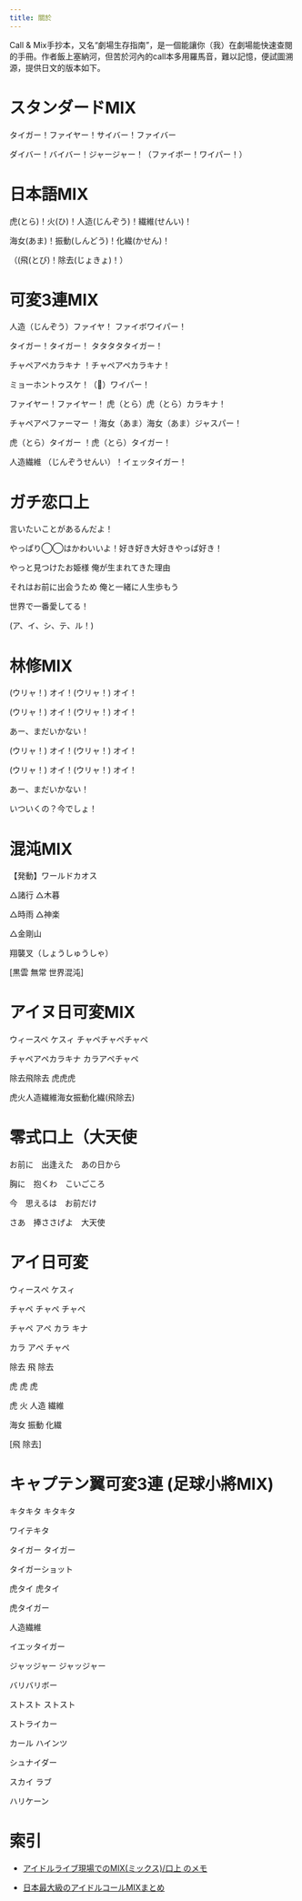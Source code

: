 ```yaml
---
title: 關於
---
```


Call & Mix手抄本，又名“劇場生存指南”，是一個能讓你（我）在劇場能快速查閱的手冊。作者飯上塞納河，但苦於河內的call本多用羅馬音，難以記憶，便試圖溯源，提供日文的版本如下。


# スタンダードMIX

タイガー！ファイヤー！サイバー！ファイバー

ダイバー！バイバー！ジャージャー！（ファイボー！ワイパー！）

# 日本語MIX

虎(とら)！火(ひ)！人造(じんぞう)！繊維(せんい)！

海女(あま)！振動(しんどう)！化繊(かせん)！

（(飛(とび)！除去(じょきょ)！）

# 可変3連MIX

人造（じんぞう）ファイヤ！ ファイボワイパー！

タイガー！タイガー！ タタタタタイガー！

チャペアペカラキナ ！チャペアペカラキナ！

ミョーホントゥスケ！（👏）ワイパー！

ファイヤー！ファイヤー！ 虎（とら）虎（とら）カラキナ！

チャペアペファーマー ！海女（あま）海女（あま）ジャスパー！

虎（とら）タイガー ！虎（とら）タイガー！

人造繊維 （じんぞうせんい）！イェッタイガー！

# ガチ恋口上

言いたいことがあるんだよ！

やっぱり◯◯はかわいいよ！好き好き大好きやっぱ好き！

やっと見つけたお姫様 俺が生まれてきた理由

それはお前に出会うため 俺と一緒に人生歩もう

世界で一番愛してる！

(ア、イ、シ、テ、ル！)

# 林修MIX

(ウリャ！) オイ！(ウリャ！) オイ！

(ウリャ！) オイ！(ウリャ！) オイ！

あー、まだいかない！

(ウリャ！) オイ！(ウリャ！) オイ！

(ウリャ！) オイ！(ウリャ！) オイ！

あー、まだいかない！

いついくの？今でしょ！

# 混沌MIX

【発動】ワールドカオス

△諸行 △木暮

△時雨 △神楽

△金剛山

翔襲叉（しょうしゅうしゃ）

[黒雲 無常 世界混沌]


# アイヌ日可変MIX
ウィースペ ケスィ チャペチャペチャペ

チャペアペカラキナ カラアペチャペ

除去飛除去 虎虎虎

虎火人造繊維海女振動化繊(飛除去)


# 零式口上（大天使

お前に　出逢えた　あの日から

胸に　抱くわ　こいごころ

今　思えるは　お前だけ

さあ　捧ささげよ　大天使


# アイ日可変

ウィースぺ ケスィ

チャペ チャペ チャペ

チャペ アぺ カラ キナ

カラ アぺ チャペ

除去 飛 除去

虎 虎 虎

虎 火 人造 繊維

海女 振動 化繊

[飛 除去]

# キャプテン翼可変3連 (足球小將MIX)

キタキタ キタキタ

ワイテキタ

タイガー タイガー

タイガーショット

虎タイ 虎タイ

虎タイガー

人造繊維

イエッタイガー

ジャッジャー ジャッジャー

バリバリボー

ストスト ストスト

ストライカー

カール ハインツ

シュナイダー

スカイ ラブ

ハリケーン

# 索引

* [アイドルライブ現場でのMIX(ミックス)/口上 のメモ](http://www.masakimch.be/)

* [日本最大級のアイドルコールMIXまとめ](https://idolcall.jp)